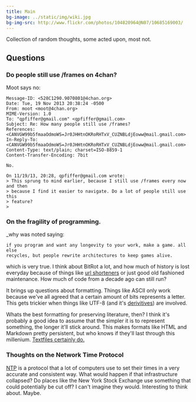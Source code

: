 ```yaml
---
title: Main
bg-image: ../static/img/wiki.jpg
bg-img-src: http://www.flickr.com/photos/104820964@N07/10685169003/
---
```


Collection of random thoughts, some acted upon, most not.

## Questions
### Do people still use /frames on 4chan?

Moot says no:

```
Message-ID: <528C1290.9070801@4chan.org>
Date: Tue, 19 Nov 2013 20:38:24 -0500
From: moot <moot@4chan.org>
MIME-Version: 1.0
To: "qpfiffer@gmail.com" <qpfiffer@gmail.com>
Subject: Re: How many people still use /frames?
References: <CANVGW99b5fmaaOdmoWS=Jr0JHHtnOKRoRHTxV_CUZNBLdjEoww@mail.gmail.com>
In-Reply-To:
<CANVGW99b5fmaaOdmoWS=Jr0JHHtnOKRoRHTxV_CUZNBLdjEoww@mail.gmail.com>
Content-Type: text/plain; charset=ISO-8859-1
Content-Transfer-Encoding: 7bit

No.

On 11/19/13, 20:28, qpfiffer@gmail.com wrote:
> This sprung to mind earlier, because I still use /frames every now and then
> because I find it easier to navigate. Do a lot of people still use this
> feature?
> 
```

### On the fragility of programming. 

\_why was noted saying:

```
if you program and want any longevity to your work, make a game. all else
recycles, but people rewrite architectures to keep games alive.
```

which is very true. I think about BitRot a lot, and how much of history is lost
everyday because of things like [url shorteners](http://archiveteam.org/?title=URLTeam) 
or just good old fashioned maintenance. How much of code from a decade ago can
still run?

It brings up questions about formatting. Things like ASCII only work because
we've all agreed that a certain amount of bits represents a letter. This gets
trickier when things like UTF-8 (and it's [derivitives](http://en.wikipedia.org/wiki/Universal_Character_Set))
are involved.

Whats the best formatting for preserving literature, then? I think it's probably
a good idea to assume that the simpler it is to represent something, the longer
it'll stick around. This makes formats like HTML and Markdown pretty persistent,
but who knows if they'll last through this millenium. [Textfiles certainly do.](http://www.textfiles.com/)

### Thoughts on the Network Time Protocol

[NTP](http://en.wikipedia.org/wiki/Network_Time_Protocol) is a protocol that a
lot of computers use to set their times in a very accurate and consistent way.
What would happen if that infrastructure collapsed? Do places like the New York
Stock Exchange use something that could potentially be cut off? I can't imagine
they would. Interesting to think about. Maybe.
